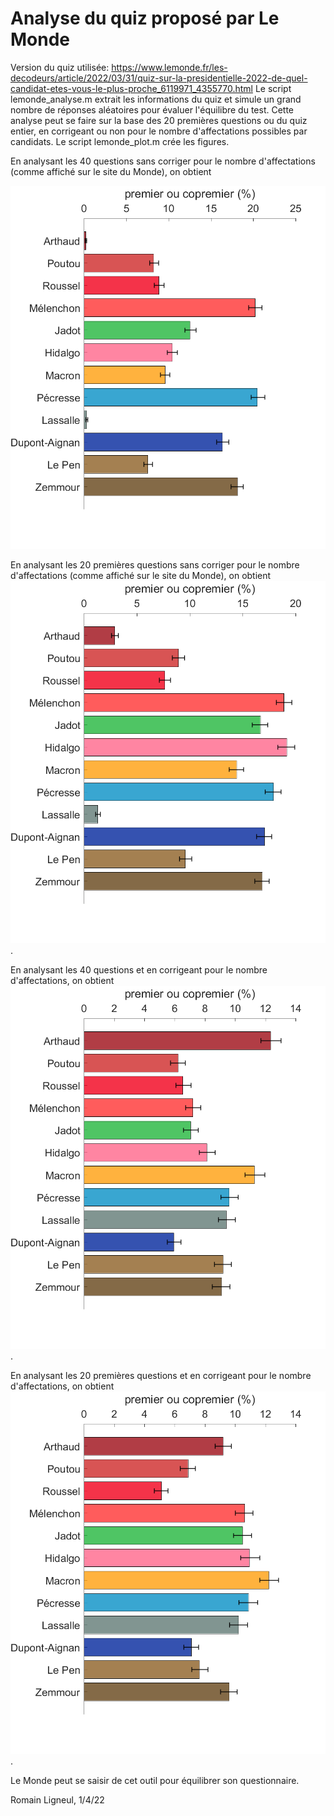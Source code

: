 # Analyse du quiz proposé par Le Monde 

Version du quiz utilisée: https://www.lemonde.fr/les-decodeurs/article/2022/03/31/quiz-sur-la-presidentielle-2022-de-quel-candidat-etes-vous-le-plus-proche_6119971_4355770.html
Le script lemonde_analyse.m extrait les informations du quiz et simule un grand nombre de réponses aléatoires pour évaluer l'équilibre du test.
Cette analyse peut se faire sur la base des 20 premières questions ou du quiz entier, en corrigeant ou non pour le nombre d'affectations possibles par candidats.
Le script lemonde_plot.m crée les figures.

En analysant les 40 questions sans corriger pour le nombre d'affectations (comme affiché sur le site du Monde), on obtient

<img src="/figures/figure_analyses_long_biais.png" style="height: 400;"/>

En analysant les 20 premières questions sans corriger pour le nombre d'affectations (comme affiché sur le site du Monde), on obtient
 ![ alt text for screen readers](/figures/figure_analyses_court_biais.png "Proportions").
 
 En analysant les 40 questions et en corrigeant pour le nombre d'affectations, on obtient
 ![ alt text for screen readers](/figures/figure_analyses_long_correction_biais.png "Proportions").

En analysant les 20 premières questions et en corrigeant pour le nombre d'affectations, on obtient
 ![ alt text for screen readers](/figures/figure_analyses_court_correction_biais.png "Proportions").
 
Le Monde peut se saisir de cet outil pour équilibrer son questionnaire.

Romain Ligneul, 1/4/22
